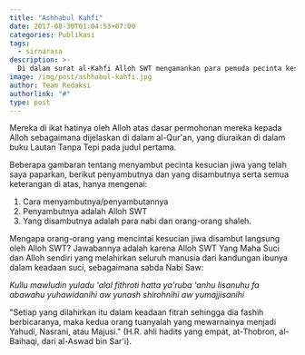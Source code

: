 ```yaml
---
title: "Ashhabul Kahfi"
date: 2017-08-30T01:04:53+07:00
categories: Publikasi
tags: 
  - sirnarasa
description: >-
  Di dalam surat al-Kahfi Alloh SWT mengamankan para pemuda pecinta kesucian jiwa, ditidurkan selama 309 tahun.
image: /img/post/ashhabul-kahfi.jpg
author: Team Redaksi
authorlink: "#"
type: post
---
```

Mereka di ikat hatinya oleh Alloh atas dasar permohonan mereka kepada Alloh sebagaimana dijelaskan di dalam al-Qur'an, yang diuraikan di dalam buku Lautan Tanpa Tepi pada judul pertama.

Beberapa gambaran tentang menyambut pecinta kesucian jiwa yang telah saya paparkan, berikut penyambutnya dan yang disambutnya serta semua keterangan di atas, hanya mengenai:
1. Cara menyambutnya/penyambutannya
2. Penyambutnya adalah Alloh SWT
3. Yang disambutnya adalah para nabi dan orang-orang shaleh.

Mengapa orang-orang yang mencintai kesucian jiwa disambut langsung oleh Alloh SWT? Jawabannya adalah karena Alloh SWT Yang Maha Suci dan Alloh sendiri yang melahirkan seluruh manusia dari kandungan ibunya dalam keadaan suci, sebagaimana sabda Nabi Saw: 

_Kullu mawludin yuladu 'alal fithroti hatta ya'ruba 'anhu lisanuhu fa abawahu yuhawidanihi aw yunash shirohnihi aw yumajjisanihi_

"Setiap yang dilahirkan itu dalam keadaan fitrah sehingga dia fashih berbicaranya, maka kedua orang tuanyalah yang mewarnainya menjadi Yahudi, Nasrani, atau Majusi." (H.R. ahli hadits yang empat, at-Thobron, al-Baihaqi, dari al-Aswad bin Sar'i).